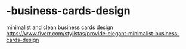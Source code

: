 # -business-cards-design
minimalist and clean business cards design
https://www.fiverr.com/stylistas/provide-elegant-minimalist-business-cards-design
